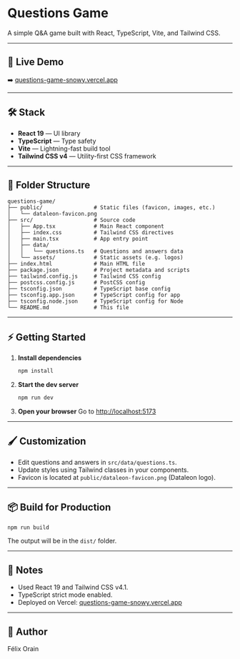 # Questions Game

A simple Q&A game built with React, TypeScript, Vite, and Tailwind CSS.

---

## 🚀 Live Demo

➡️ [questions-game-snowy.vercel.app](https://questions-game-snowy.vercel.app/)

---

## 🛠️ Stack

- **React 19** — UI library
- **TypeScript** — Type safety
- **Vite** — Lightning-fast build tool
- **Tailwind CSS v4** — Utility-first CSS framework

---

## 📁 Folder Structure

```
questions-game/
├── public/                # Static files (favicon, images, etc.)
│   └── dataleon-favicon.png
├── src/                   # Source code
│   ├── App.tsx            # Main React component
│   ├── index.css          # Tailwind CSS directives
│   ├── main.tsx           # App entry point
│   ├── data/
│   │   └── questions.ts   # Questions and answers data
│   └── assets/            # Static assets (e.g. logos)
├── index.html             # Main HTML file
├── package.json           # Project metadata and scripts
├── tailwind.config.js     # Tailwind CSS config
├── postcss.config.js      # PostCSS config
├── tsconfig.json          # TypeScript base config
├── tsconfig.app.json      # TypeScript config for app
├── tsconfig.node.json     # TypeScript config for Node
└── README.md              # This file
```

---

## ⚡ Getting Started

1. **Install dependencies**
   ```bash
   npm install
   ```
2. **Start the dev server**
   ```bash
   npm run dev
   ```
3. **Open your browser**
   Go to [http://localhost:5173](http://localhost:5173)

---

## 🖌️ Customization

- Edit questions and answers in `src/data/questions.ts`.
- Update styles using Tailwind classes in your components.
- Favicon is located at `public/dataleon-favicon.png` (Dataleon logo).

---

## 📦 Build for Production

```bash
npm run build
```

The output will be in the `dist/` folder.

---

## 📝 Notes

- Used React 19 and Tailwind CSS v4.1.
- TypeScript strict mode enabled.
- Deployed on Vercel: [questions-game-snowy.vercel.app](https://questions-game-snowy.vercel.app/)

---

## 👤 Author

Félix Orain
